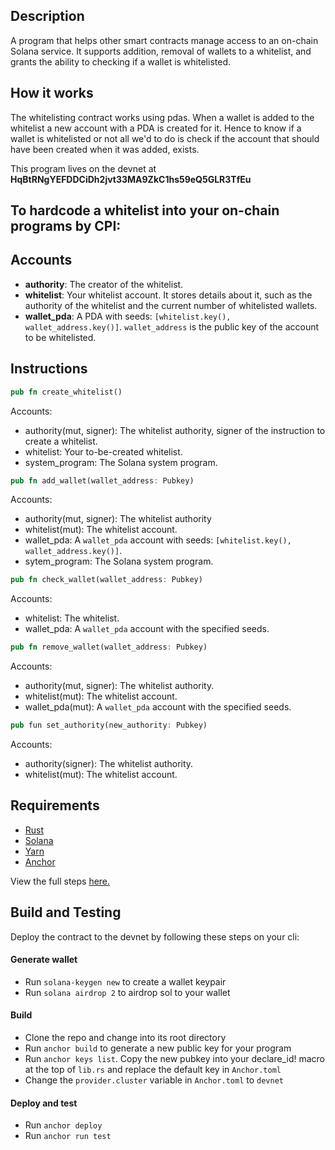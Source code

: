 ## Description
A program that helps other smart contracts manage access to an on-chain Solana service. It supports addition, removal of wallets to a whitelist, and grants the ability to checking if a wallet is whitelisted.
## How it works
The whitelisting contract works using pdas. When a wallet is added to the whitelist a new account with a PDA is created for it. Hence to know if a wallet is whitelisted or not all we'd to do is check if
the account that should have been created when it was added, exists.

This program lives on the devnet at **HqBtRNgYEFDDCiDh2jvt33MA9ZkC1hs59eQ5GLR3TfEu**


## To hardcode a whitelist into your on-chain programs by CPI:
## Accounts
- **authority**: The creator of the whitelist.
- **whitelist**: Your whitelist account. It stores details about it, such as the authority of the whitelist and the current number of whitelisted wallets.
- **wallet_pda**: A PDA with seeds: `[whitelist.key(), wallet_address.key()]`. `wallet_address` is the public key of the account to be whitelisted.

## Instructions
```rust
pub fn create_whitelist()
```
Accounts:
- authority(mut, signer): The whitelist authority, signer of the instruction to create a whitelist.
- whitelist: Your to-be-created whitelist.
- system_program: The Solana system program.

```rust
pub fn add_wallet(wallet_address: Pubkey)
```
Accounts:
- authority(mut, signer): The whitelist authority
- whitelist(mut): The whitelist account.
- wallet_pda: A `wallet_pda` account with seeds: `[whitelist.key(), wallet_address.key()]`.
- sytem_program: The Solana system program.

```rust
pub fn check_wallet(wallet_address: Pubkey)
```
Accounts:
- whitelist: The whitelist.
- wallet_pda: A `wallet_pda` account with the specified seeds.

```rust
pub fn remove_wallet(wallet_address: Pubkey)
```
Accounts:
- authority(mut, signer): The whitelist authority.
- whitelist(mut): The whitelist account.
- wallet_pda(mut): A `wallet_pda` account with the specified seeds.

```rust
pub fun set_authority(new_authority: Pubkey)
```
Accounts:
- authority(signer): The whitelist authority.
- whitelist(mut): The whitelist account.

## Requirements
- [Rust](https://www.rust-lang.org/tools/install)
- [Solana](https://docs.solana.com/cli/install-solana-cli-tools)
- [Yarn](https://yarnpkg.com/getting-started/install)
- [Anchor](https://book.anchor-lang.com/getting_started/installation.html)

View the full steps [here.](https://book.anchor-lang.com/getting_started/installation.html)

## Build and Testing
Deploy the contract to the devnet by following these steps on your cli:

#### Generate wallet
- Run ` solana-keygen new ` to create a wallet keypair
- Run ` solana airdrop 2 ` to airdrop sol to your wallet
#### Build
- Clone the repo and change into its root directory
- Run ` anchor build ` to generate a new public key for your program
- Run ` anchor keys list `. Copy the new pubkey into your declare_id!
macro at the top of `lib.rs` and replace the default key in `Anchor.toml`
- Change the `provider.cluster` variable in `Anchor.toml` to `devnet`
#### Deploy and test
- Run ` anchor deploy `
- Run ` anchor run test `








